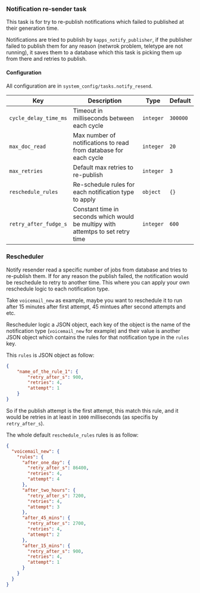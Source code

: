 ### Notification re-sender task

This task is for try to re-publish notifications which failed to published at their generation time.

Notifications are tried to publish by `kapps_notify_publisher`, if the publisher failed to publish them for any reason (netwrok problem, teletype are not running), it saves them to a database which this task is picking them up from there and retries to publish.

#### Configuration

All configuration are in `system_config/tasks.notify_resend`.

Key | Description | Type | Default
--- | ----------- | ---- | -------
`cycle_delay_time_ms` | Timeout in milliseconds between each cycle | `integer` | `300000`
`max_doc_read` | Max number of notifications to read from database for each cycle | `integer` | `20`
`max_retries` | Default max retries to re-publish | `integer` | `3`
`reschedule_rules` | Re-schedule rules for each notification type to apply | `object` | `{}`
`retry_after_fudge_s` | Constant time in seconds which would be multipy with attemtps to set retry time | `integer` | `600`

### Rescheduler

Notify resender read a specific number of jobs from database and tries to re-publish them. If for any reason the publish failed, the notification would be reschedule to retry to another time. This where you can apply your own reschedule logic to each notification type.

Take `voicemail_new` as example, maybe you want to reschedule it to run after 15 minutes after first attempt, 45 mintues after second attempts and etc.

Rescheduler logic a JSON object, each key of the object is the name of the notification type (`voicemail_new` for example) and their value is another JSON object which contains the rules for that notification type in the `rules` key.

This `rules` is JSON object as follow:

```json
{
	"name_of_the_rule_1": {
		"retry_after_s": 900,
		"retries": 4,
		"attempt": 1
	}
}
```

So if the publish attempt is the first attempt, this match this rule, and it would be retries in at least in `1000` milliseconds (as specifis by `retry_after_s`).

The whole default `reschedule_rules` rules is as follow:

```json
{
  "voicemail_new": {
    "rules": {
      "after_one_day": {
        "retry_after_s": 86400,
        "retries": 4,
        "attempt": 4
      },
      "after_two_hours": {
        "retry_after_s": 7200,
        "retries": 4,
        "attempt": 3
      },
      "after_45_mins": {
        "retry_after_s": 2700,
        "retries": 4,
        "attempt": 2
      },
      "after_15_mins": {
        "retry_after_s": 900,
        "retries": 4,
        "attempt": 1
      }
    }
  }
}
```
